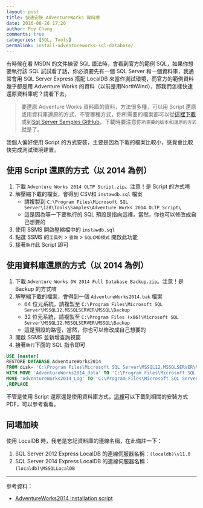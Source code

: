 ```yaml
---
layout: post
title: 快速安裝 AdventureWorks 資料庫
date: 2016-08-26 17:20
author: Poy Chang
comments: true
categories: [SQL, Tools]
permalink: install-adventureworks-sql-database/
---
```


有時候在看 MSDN 的文件練習 SQL 語法時，會看到官方的範例 SQL，如果你想要執行該 SQL 試試看了話，你必須要先有一個 SQL Server 和一個資料庫，我通常會用 SQL Server Express 搭配 LocalDB 來當作測試環境，而官方的範例資料幾乎都是用 Adventure Works 的資料（以前是用NorthWind），那我們怎樣快速還原資料庫呢？請看下去。

>要還原 Adventure Works 資料庫的資料，方法很多種，可以用 Script 還原或用資料庫還原的方式，不管哪種方式，你所需要的檔案都可以從[這裡下載](https://msftdbprodsamples.codeplex.com/)或到[Sql Server Samples GitHub](https://github.com/Microsoft/sql-server-samples/releases/tag/adventureworks)，下載時要注意你`所需要的版本`和`還原的方式`就是了。

我個人偏好使用 Script 的方式安裝，主要是因為下載的檔案比較小，感覺會比較快完成測試環境建置。

## 使用 Script 還原的方式（以 2014 為例）

1. 下載 `Adventure Works 2014 OLTP Script.zip`。注意！是 Script 的方式唷
2. 解壓縮下載的檔案，會得到 CSV和 `instawdb.sql` 檔案
    * 請複製到 `C:\Program Files\Microsoft SQL Server\120\Tools\Samples\Adventure Works 2014 OLTP Script\`
    * 這是因為等一下要執行的 SQL 預設是指向這裡，當然，你也可以修改成自己想要的
3. 使用 SSMS 開啟壓縮檔中的 `instawdb.sql`
4. 點選 SSMS 的`工具列` > `查詢` > `SQLCMD模式` 開啟此功能
5. 接著`執行`此 Script 即可

## 使用資料庫還原的方式（以 2014 為例）

1. 下載 `Adventure Works DW 2014 Full Database Backup.zip`。注意！是 Backup 的方式唷
2. 解壓縮下載的檔案，會得到一個 `AdventureWorks2014.bak` 檔案
    * 64 位元系統，請複製至 `C:\Program Files\Microsoft SQL Server\MSSQL12.MSSQLSERVER\MSSQL\Backup`
    * 32 位元系統，請複製至 `C:\Program Files (x86)\Microsoft SQL Server\MSSQL12.MSSQLSERVER\MSSQL\Backup`
    * 這是預設的路徑，當然，你也可以修改成自己想要的
3. 開啟 SSMS 並新增查詢視窗
4. 接著`執行`下面的 SQL 指令即可

```sql
USE [master]
RESTORE DATABASE AdventureWorks2014
FROM disk= 'C:\Program Files\Microsoft SQL Server\MSSQL12.MSSQLSERVER\MSSQL\Backup\AdventureWorks2014.bak'
WITH MOVE 'AdventureWorks2014_data' TO 'C:\Program Files\Microsoft SQL Server\MSSQL12.MSSQLSERVER\MSSQL\DATA\AdventureWorks2014.mdf',
MOVE 'AdventureWorks2014_Log' TO 'C:\Program Files\Microsoft SQL Server\MSSQL12.MSSQLSERVER\MSSQL\DATA\AdventureWorks2014.ldf'
,REPLACE
```

不管是使用 Script 還原還是使用資料庫方式，[這裡](https://msftdbprodsamples.codeplex.com/releases)可以下載到相關的安裝方式 PDF，可以參考看看。

## 同場加映

使用 LocalDB 時，我老是忘記資料庫的連線名稱，在此備註一下：

1. SQL Server 2012 Express LocalDB 的連線伺服器名稱：`(localdb)\v11.0`
2. SQL Server 2014 Express LocalDB 的連線伺服器名稱：`(localdb)\MSSQLLocalDB`

----------

參考資料：

* [AdventureWorks2014 installation script](http://sqlblog.com/blogs/john_paul_cook/archive/2014/08/10/adventureworks2014-installation-script.aspx)
